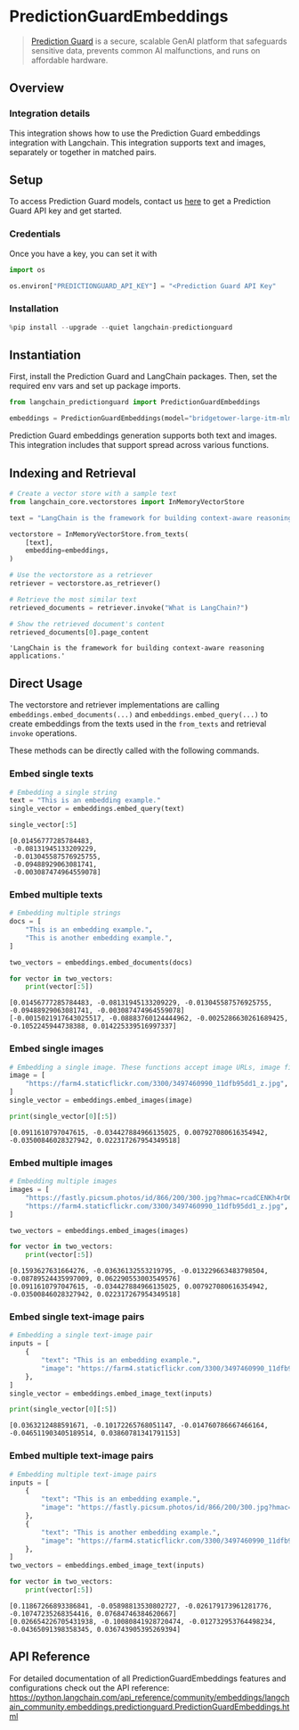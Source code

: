 # PredictionGuardEmbeddings

>[Prediction Guard](https://predictionguard.com) is a secure, scalable GenAI platform that safeguards sensitive data, prevents common AI malfunctions, and runs on affordable hardware.

## Overview

### Integration details
This integration shows how to use the Prediction Guard embeddings integration with Langchain. This integration supports text and images, separately or together in matched pairs.

## Setup
To access Prediction Guard models, contact us [here](https://predictionguard.com/get-started) to get a Prediction Guard API key and get started. 


### Credentials
Once you have a key, you can set it with 



```python
import os

os.environ["PREDICTIONGUARD_API_KEY"] = "<Prediction Guard API Key"
```

### Installation


```python
%pip install --upgrade --quiet langchain-predictionguard
```

## Instantiation

First, install the Prediction Guard and LangChain packages. Then, set the required env vars and set up package imports.


```python
from langchain_predictionguard import PredictionGuardEmbeddings
```


```python
embeddings = PredictionGuardEmbeddings(model="bridgetower-large-itm-mlm-itc")
```



Prediction Guard embeddings generation supports both text and images. This integration includes that support spread across various functions.

## Indexing and Retrieval


```python
# Create a vector store with a sample text
from langchain_core.vectorstores import InMemoryVectorStore

text = "LangChain is the framework for building context-aware reasoning applications."

vectorstore = InMemoryVectorStore.from_texts(
    [text],
    embedding=embeddings,
)

# Use the vectorstore as a retriever
retriever = vectorstore.as_retriever()

# Retrieve the most similar text
retrieved_documents = retriever.invoke("What is LangChain?")

# Show the retrieved document's content
retrieved_documents[0].page_content
```



```output
'LangChain is the framework for building context-aware reasoning applications.'
```


## Direct Usage
The vectorstore and retriever implementations are calling `embeddings.embed_documents(...)` and `embeddings.embed_query(...)` to create embeddings from the texts used in the `from_texts` and retrieval `invoke` operations.

These methods can be directly called with the following commands.

### Embed single texts


```python
# Embedding a single string
text = "This is an embedding example."
single_vector = embeddings.embed_query(text)

single_vector[:5]
```



```output
[0.01456777285784483,
 -0.08131945133209229,
 -0.013045587576925755,
 -0.09488929063081741,
 -0.003087474964559078]
```


### Embed multiple texts


```python
# Embedding multiple strings
docs = [
    "This is an embedding example.",
    "This is another embedding example.",
]

two_vectors = embeddings.embed_documents(docs)

for vector in two_vectors:
    print(vector[:5])
```
```output
[0.01456777285784483, -0.08131945133209229, -0.013045587576925755, -0.09488929063081741, -0.003087474964559078]
[-0.0015021917643025517, -0.08883760124444962, -0.0025286630261689425, -0.1052245944738388, 0.014225339516997337]
```
### Embed single images


```python
# Embedding a single image. These functions accept image URLs, image files, data URIs, and base64 encoded strings.
image = [
    "https://farm4.staticflickr.com/3300/3497460990_11dfb95dd1_z.jpg",
]
single_vector = embeddings.embed_images(image)

print(single_vector[0][:5])
```
```output
[0.0911610797047615, -0.034427884966135025, 0.007927080616354942, -0.03500846028327942, 0.022317267954349518]
```
### Embed multiple images


```python
# Embedding multiple images
images = [
    "https://fastly.picsum.photos/id/866/200/300.jpg?hmac=rcadCENKh4rD6MAp6V_ma-AyWv641M4iiOpe1RyFHeI",
    "https://farm4.staticflickr.com/3300/3497460990_11dfb95dd1_z.jpg",
]

two_vectors = embeddings.embed_images(images)

for vector in two_vectors:
    print(vector[:5])
```
```output
[0.1593627631664276, -0.03636132553219795, -0.013229663483798504, -0.08789524435997009, 0.062290553003549576]
[0.0911610797047615, -0.034427884966135025, 0.007927080616354942, -0.03500846028327942, 0.022317267954349518]
```
### Embed single text-image pairs


```python
# Embedding a single text-image pair
inputs = [
    {
        "text": "This is an embedding example.",
        "image": "https://farm4.staticflickr.com/3300/3497460990_11dfb95dd1_z.jpg",
    },
]
single_vector = embeddings.embed_image_text(inputs)

print(single_vector[0][:5])
```
```output
[0.0363212488591671, -0.10172265768051147, -0.014760786667466164, -0.046511903405189514, 0.03860781341791153]
```
### Embed multiple text-image pairs


```python
# Embedding multiple text-image pairs
inputs = [
    {
        "text": "This is an embedding example.",
        "image": "https://fastly.picsum.photos/id/866/200/300.jpg?hmac=rcadCENKh4rD6MAp6V_ma-AyWv641M4iiOpe1RyFHeI",
    },
    {
        "text": "This is another embedding example.",
        "image": "https://farm4.staticflickr.com/3300/3497460990_11dfb95dd1_z.jpg",
    },
]
two_vectors = embeddings.embed_image_text(inputs)

for vector in two_vectors:
    print(vector[:5])
```
```output
[0.11867266893386841, -0.05898813530802727, -0.026179173961281776, -0.10747235268354416, 0.07684746384620667]
[0.026654226705431938, -0.10080841928720474, -0.012732953764498234, -0.04365091398358345, 0.036743905395269394]
```
## API Reference
For detailed documentation of all PredictionGuardEmbeddings features and configurations check out the API reference: https://python.langchain.com/api_reference/community/embeddings/langchain_community.embeddings.predictionguard.PredictionGuardEmbeddings.html
